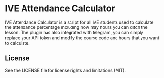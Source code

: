 # IVE Attendance Calculator
IVE Attendance Calculator is a script for all IVE students used to calculate the attendance percentage including how may hours you can ditch the lesson. The plugin has also integrated with telegram, you can simply replace your API token and modify the course code and hours that you want to calculate.

## License
See the LICENSE file for license rights and limitations (MIT).



